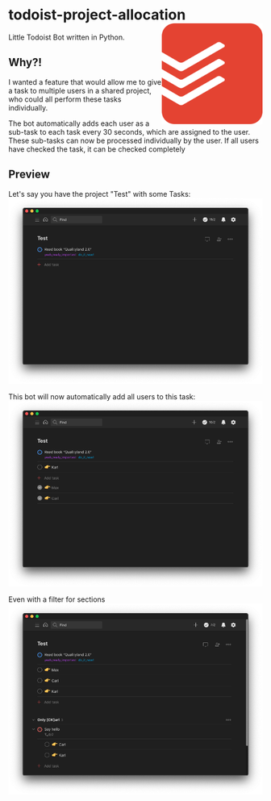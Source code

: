 # todoist-project-allocation <img src="./assets/todoist-logo.png" align="right" width=200 height=200>
Little Todoist Bot written in Python.

## Why?!
I wanted a feature that would allow me to give a task to multiple users in a shared project, who could all perform these tasks individually.

The bot automatically adds each user as a sub-task to each task every 30 seconds, which are assigned to the user. These sub-tasks can now be processed individually by the user.
If all users have checked the task, it can be checked completely

## Preview
Let's say you have the project "Test" with some Tasks:
<img src="./assets/preview-before.png">

This bot will now automatically add all users to this task:
<img src="./assets/preview-multi.png">

Even with a filter for sections
<img src="./assets/preview-sections.png">